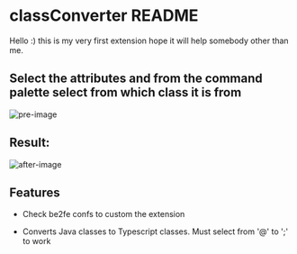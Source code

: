 # classConverter <BETA> README

Hello :) this is my very first extension hope it will help somebody other than me.
  
## Select the attributes and from the command palette select from which class it is from
  
![pre-image](https://user-images.githubusercontent.com/39586690/128038439-b297ba39-8e55-4efe-93ad-9ba77efcd679.jpg)
  
## Result:
  
![after-image](https://user-images.githubusercontent.com/39586690/128038451-4e007bbd-7821-4c88-b617-7e746805b898.jpg)


## Features
  
- Check be2fe confs to custom the extension

- Converts Java classes to Typescript classes. Must select from '@' to ';' to work




